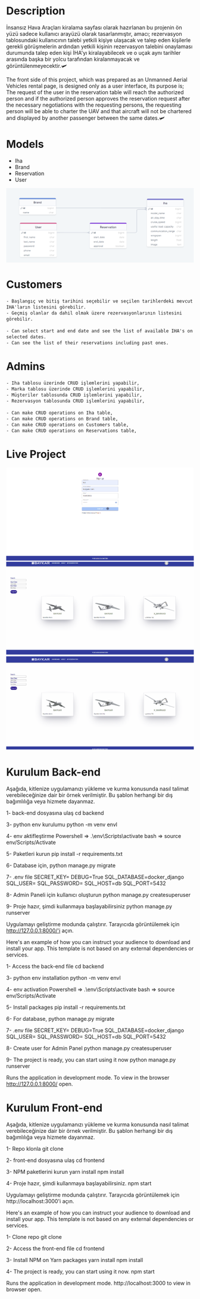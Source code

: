 # Description

<p>İnsansız Hava Araçları kiralama sayfası olarak hazırlanan bu projenin ön yüzü sadece kullanıcı arayüzü olarak tasarlanmıştır, amacı; rezervasyon tablosundaki kullanıcının talebi yetkili kişiye ulaşacak ve talep eden kişilerle gerekli görüşmelerin ardından yetkili kişinin rezervasyon talebini onaylaması durumunda talep eden kişi İHA'yı kiralayabilecek ve o uçak aynı tarihler arasında başka bir yolcu tarafından kiralanmayacak ve görüntülenmeyecektir.🛩️</p>

<p>The front side of this project, which was prepared as an Unmanned Aerial Vehicles rental page, is designed only as a user interface, its purpose is; The request of the user in the reservation table will reach the authorized person and if the authorized person approves the reservation request after the necessary negotiations with the requesting persons, the requesting person will be able to charter the UAV and that aircraft will not be chartered and displayed by another passenger between the same dates.🛩️</p>

# Models

- Iha
- Brand
- Reservation
- User

![Model](https://github.com/klc-pakize/iha_app/blob/master/IhaAppERD.png)

# Customers

    - Başlangıç ve bitiş tarihini seçebilir ve seçilen tarihlerdeki mevcut IHA'ların listesini görebilir.
    - Geçmiş olanlar da dahil olmak üzere rezervasyonlarının listesini görebilir.

    - Can select start and end date and see the list of available IHA's on selected dates.
    - Can see the list of their reservations including past ones.

# Admins

    - Iha tablosu üzerinde CRUD işlemlerini yapabilir,
    - Marka tablosu üzerinde CRUD işlemlerini yapabilir,
    - Müşteriler tablosunda CRUD işlemlerini yapabilir,
    - Rezervasyon tablosunda CRUD işlemlerini yapabilir,

    - Can make CRUD operations on Iha table,
    - Can make CRUD operations on Brand table,
    - Can make CRUD operations on Customers table,
    - Can make CRUD operations on Reservations table,

# Live Project
![](https://github.com/klc-pakize/iha_app/blob/master/iha_app_login_register.gif)
![](https://github.com/klc-pakize/iha_app/blob/master/iha_app_search.gif)
![](https://github.com/klc-pakize/iha_app/blob/master/iha_app_date.gif)


# Kurulum Back-end

<p>Aşağıda, kitlenize uygulamanızı yükleme ve kurma konusunda nasıl talimat verebileceğinize dair bir örnek verilmiştir. Bu şablon herhangi bir dış bağımlılığa veya hizmete dayanmaz.</p>

1- back-end dosyasına ulaş
cd backend

3- python env kurulumu
python -m venv envl

4- env aktifleştirme
Powershell => .\env\Scripts\activate
bash => source env/Scripts/Activate

5- Paketleri kurun
pip install -r requirements.txt

6- Database için,
python manage.py migrate

7- .env file
    SECRET_KEY=
    DEBUG=True
    SQL_DATABASE=docker_django
    SQL_USER=
    SQL_PASSWORD=
    SQL_HOST=db
    SQL_PORT=5432

8- Admin Paneli için kullanıcı oluşturun
python manage.py createsuperuser

9- Proje hazır, şimdi kullanmaya başlayabilirsiniz
python manage.py runserver

Uygulamayı geliştirme modunda çalıştırır. Tarayıcıda görüntülemek için http://127.0.0.1:8000/'i
açın.

<p>Here's an example of how you can instruct your audience to download and install your app. This template is not based on any external dependencies or services.</p>

1- Access the back-end file
cd backend

3- python env installation
python -m venv envl

4- env activation
Powershell => .\env\Scripts\activate
bash => source env/Scripts/Activate

5- Install packages
pip install -r requirements.txt

6- For database,
python manage.py migrate

7- .env file
    SECRET_KEY=
    DEBUG=True
    SQL_DATABASE=docker_django
    SQL_USER=
    SQL_PASSWORD=
    SQL_HOST=db
    SQL_PORT=5432

8- Create user for Admin Panel
python manage.py createsuperuser

9- The project is ready, you can start using it now
python manage.py runserver

Runs the application in development mode. To view in the browser http://127.0.0.1:8000/
open.

# Kurulum Front-end

<p>Aşağıda, kitlenize uygulamanızı yükleme ve kurma konusunda nasıl talimat verebileceğinize dair bir örnek verilmiştir. Bu şablon herhangi bir dış bağımlılığa veya hizmete dayanmaz.</p>

1- Repo klonla
git clone

2- front-end dosyasına ulaş
cd frontend

3- NPM paketlerini kurun
yarn install
npm install

4- Proje hazır, şimdi kullanmaya başlayabilirsiniz.
npm start

Uygulamayı geliştirme modunda çalıştırır. Tarayıcıda görüntülemek için http://localhost:3000'i
açın.

<p>Here's an example of how you can instruct your audience to download and install your app. This template is not based on any external dependencies or services.</p>

1- Clone repo
git clone

2- Access the front-end file
cd frontend

3- Install NPM on Yarn packages
yarn install
npm install

4- The project is ready, you can start using it now.
npm start

Runs the application in development mode. http://localhost:3000 to view in browser
open.
